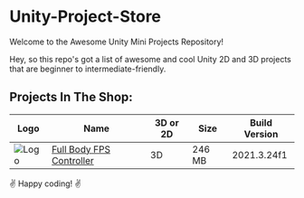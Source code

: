 # Unity-Project-Store
Welcome to the Awesome Unity Mini Projects Repository!

Hey, so this repo's got a list of awesome and cool Unity 2D and 3D projects that are beginner to intermediate-friendly.

## Projects In The Shop:
 | Logo | Name          | 3D or 2D | Size   | Build Version |
|------|---------------|----------|--------|---------------|
| ![Logo](https://github.com/aadityabhoyar/Unity-Project-Store/blob/main/Full%20Body%20FPS%20Controller/Project%20Media/LOGO.png) | [Full Body FPS Controller](https://github.com/aadityabhoyar/Unity-Project-Store/tree/main/Full%20Body%20FPS%20Controller) | 3D | 246 MB| 2021.3.24f1 |


✌️ Happy coding! ✌️
